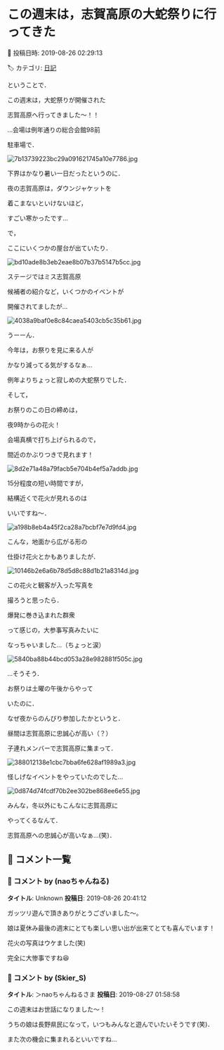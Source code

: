 # この週末は，志賀高原の大蛇祭りに行ってきた

📅 投稿日時: 2019-08-26 02:29:13

🏷️ カテゴリ: [日記](cc4b5682fb7b8b144980957a978653fb0.md)

ということで．


この週末は，大蛇祭りが開催された


志賀高原へ行ってきました～！！





…会場は例年通りの総合会館98前


駐車場で．




![7b13739223bc29a091621745a10e7786.jpg](images/7b13739223bc29a091621745a10e7786.jpg)




下界はかなり暑い一日だったというのに．


夜の志賀高原は，ダウンジャケットを


着こまないといけないほど，


すごい寒かったです…





で，


ここにいくつかの屋台が出ていたり．




![bd10ade8b3eb2eae8b07b37b5147b5cc.jpg](images/bd10ade8b3eb2eae8b07b37b5147b5cc.jpg)




ステージではミス志賀高原


候補者の紹介など，いくつかのイベントが


開催されてましたが…




![4038a9baf0e8c84caea5403cb5c35b61.jpg](images/4038a9baf0e8c84caea5403cb5c35b61.jpg)




うーーん．


今年は，お祭りを見に来る人が


かなり減ってる気がするなぁ…


例年よりちょっと寂しめの大蛇祭りでした．





そして，


お祭りのこの日の締めは，


夜9時からの花火！


会場真横で打ち上げられるので，


間近のかぶりつきで見れます！




![8d2e71a48a79facb5e704b4ef5a7addb.jpg](images/8d2e71a48a79facb5e704b4ef5a7addb.jpg)




15分程度の短い時間ですが，


結構近くで花火が見れるのは


いいですね～．




![a198b8eb4a45f2ca28a7bcbf7e7d9fd4.jpg](images/a198b8eb4a45f2ca28a7bcbf7e7d9fd4.jpg)




こんな，地面から広がる形の


仕掛け花火とかもありましたが．




![10146b2e6a6b78d5d8c88d1b21a8314d.jpg](images/10146b2e6a6b78d5d8c88d1b21a8314d.jpg)




この花火と観客が入った写真を


撮ろうと思ったら．


爆発に巻き込まれた群衆


って感じの，大参事写真みたいに


なっちゃいました…（ちょっと涙）




![5840ba88b44bcd053a28e982881f505c.jpg](images/5840ba88b44bcd053a28e982881f505c.jpg)







…そうそう．


お祭りは土曜の午後からやって


いたのに．


なぜ夜からのんびり参加したかというと．


昼間は志賀高原に忠誠心が高い（？）


子連れメンバーで志賀高原に集まって．




![388012138e1cbc7bba6fe628af1989a3.jpg](images/388012138e1cbc7bba6fe628af1989a3.jpg)




怪しげなイベントをやっていたのでした…




![0d874d74fcdf70b2ee302be868ee6e55.jpg](images/0d874d74fcdf70b2ee302be868ee6e55.jpg)




みんな，冬以外にもこんなに志賀高原に


やってくるなんて．


志賀高原への忠誠心が高いなぁ…(笑)．

## 💬 コメント一覧

### 💬 コメント by (naoちゃんねる)
**タイトル**: Unknown
**投稿日**: 2019-08-26 20:41:12

ガッツリ遊んで頂きありがとうございました～。

娘は夏休み最後の週末にとても楽しい思い出が出来てとても喜んでいます！



花火の写真はウケました(笑)

完全に大惨事ですね😆

### 💬 コメント by (Skier_S)
**タイトル**: ＞naoちゃんねるさま
**投稿日**: 2019-08-27 01:58:58

この週末はお世話になりました～！

うちの娘は長野県民になって，いつもみんなと遊んでいたいそうです(笑)．

また次の機会に集まれるといいですね…

